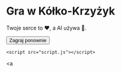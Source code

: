 <!DOCTYPE html>
<html lang="pl">
<head>
    <meta charset="UTF-8">
    <meta name="viewport" content="width=device-width, initial-scale=1.0">
    <title>Gra w Kółko-krzyżyk</title>
    <link rel="stylesheet" href="style.css">
</head>
<body>
    <div class="container">
        <h1>Gra w Kółko-Krzyżyk</h1>
        <p>Twoje serce to <span id="player-symbol">❤️</span>, a AI używa <span id="ai-symbol">🖤</span>.</p>
        <div id="game-board">
            <div class="row">
                <div class="cell" data-cell="0"></div>
                <div class="cell" data-cell="1"></div>
                <div class="cell" data-cell="2"></div>
            </div>
            <div class="row">
                <div class="cell" data-cell="3"></div>
                <div class="cell" data-cell="4"></div>
                <div class="cell" data-cell="5"></div>
            </div>
            <div class="row">
                <div class="cell" data-cell="6"></div>
                <div class="cell" data-cell="7"></div>
                <div class="cell" data-cell="8"></div>
            </div>
        </div>
        <button id="reset-button">Zagraj ponownie</button>
        <p id="result"></p>
    </div>

    <script src="script.js"></script>
</body>
</html>

<a <div class="link-container">
  <a href="index.html" class="hidden-link">Pamiętaj, że cię kocham</a>
</div>

<style>
  .hidden-link {
    position: absolute; /* Link znajduje się poza widocznością */
    top: -9999px;
  }
</style>
